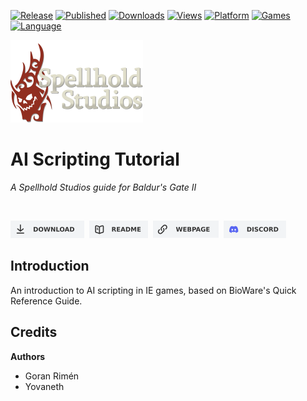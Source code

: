 [![Release](https://img.shields.io/github/v/release/Spellhold-Studios/AI-Scripting-Guide?include_prereleases&color=%2392403a)](https://github.com/Spellhold-Studios/AI-Scripting-Guide/releases/latest)
[![Published](https://img.shields.io/github/release-date/Spellhold-Studios/AI-Scripting-Guide?display_date=published_at&label=published&color=%2392403a)](https://github.com/Spellhold-Studios/AI-Scripting-Guide/releases/latest)
[![Downloads](https://img.shields.io/github/downloads/Spellhold-Studios/AI-Scripting-Guide/total?color=%2392403a)](https://github.com/Spellhold-Studios/AI-Scripting-Guide/releases)
[![Views](https://badges.pufler.dev/visits/Spellhold-Studios/AI-Scripting-Guide?label=views&color=%2392403a)](https://github.com/Spellhold-Studios/AI-Scripting-Guide/releases)
[![Platform](https://img.shields.io/badge/platform-Windows%20%a0%20macOS%20%a0%20Linux-%2392403a)](https://github.com/Spellhold-Studios/AI-Scripting-Guide/releases)
[![Games](https://img.shields.io/badge/games-BG2%20%a0%20BGT-%2392403a)](https://github.com/Spellhold-Studios/AI-Scripting-Guide/releases)
[![Language](https://img.shields.io/badge/language-en-%2392403a)](https://github.com/Spellhold-Studios/AI-Scripting-Guide/releases)

<!--
Badges white space separator: %20%a0%20
Badges ":" (colon) symbol: %3A
Badges "-" (hyphen) symbol: --
Games full list: BG1 BG2 BGT BG%3AEE SoD BG2%3AEE EET IWD1 IWD2 IWD%3AEE PST PST%3AEE
IETF language tags: https://spellhold-studios.github.io/assets/docs/ietf-lang-tags.pdf
Common language tags: en cs de es fr it ja ko pl pt--BR ru zh--CN zh--TW
Why some badges update slowly: https://github.com/pujux/badge-it/issues/78
-->

<picture>
  <source media="(prefers-color-scheme: dark)" srcset="https://raw.githubusercontent.com/Spellhold-Studios/Spellhold-Studios.github.io/main/assets/images/shs-corner-logo.svg" />
  <source media="(prefers-color-scheme: light)" srcset="https://raw.githubusercontent.com/Spellhold-Studios/Spellhold-Studios.github.io/main/assets/images/shs-corner-logo.svg" />
  <img alt="SHS logo" src="https://raw.githubusercontent.com/Spellhold-Studios/Spellhold-Studios.github.io/main/assets/images/shs-corner-logo.svg" width="212" height="132">
</picture>

# AI Scripting Tutorial

*A Spellhold Studios guide for Baldur's Gate&nbsp;II*

<br>

[<img alt="Download" src="https://raw.githubusercontent.com/Spellhold-Studios/Spellhold-Studios.github.io/main/assets/buttons/download.svg" height="28">](https://github.com/Spellhold-Studios/AI-Scripting-Guide/releases/latest)&nbsp;
[<img alt="Readme" src="https://raw.githubusercontent.com/Spellhold-Studios/Spellhold-Studios.github.io/main/assets/buttons/readme.svg" height="28">](https://spellhold-studios.github.io/readmes/ai-scripting-tutorial/gr_scripting.html)&nbsp;
[<img alt="Webpage" src="https://raw.githubusercontent.com/Spellhold-Studios/Spellhold-Studios.github.io/main/assets/buttons/webpage.svg" height="28">](https://spellhold-studios.github.io/)&nbsp;
[<img alt="Discord" src="https://raw.githubusercontent.com/Spellhold-Studios/Spellhold-Studios.github.io/main/assets/buttons/discord-blue.svg" height="28">](https://discord.gg/pE2Njbdb2a)

## Introduction

An introduction to AI scripting in IE games, based on BioWare's Quick Reference Guide.

## Credits

<!-- double space after each credits **Heading** if you don't need lists -->

**Authors**  

- Goran Rimén
- Yovaneth
